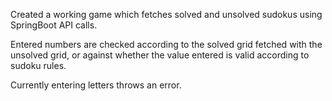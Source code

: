 Created a working game which fetches solved and unsolved sudokus using SpringBoot API calls.

Entered numbers are checked according to the solved grid fetched with the unsolved grid, or against whether the value entered is valid according to sudoku rules.

Currently entering letters throws an error.
